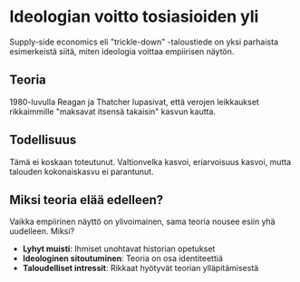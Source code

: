 # Ideologian voitto tosiasioiden yli

Supply-side economics eli "trickle-down" -taloustiede on yksi parhaista esimerkeistä siitä, miten ideologia voittaa empiirisen näytön.

## Teoria

1980-luvulla Reagan ja Thatcher lupasivat, että verojen leikkaukset rikkaimmille "maksavat itsensä takaisin" kasvun kautta.

## Todellisuus

Tämä ei koskaan toteutunut. Valtionvelka kasvoi, eriarvoisuus kasvoi, mutta talouden kokonaiskasvu ei parantunut.

## Miksi teoria elää edelleen?

Vaikka empiirinen näyttö on ylivoimainen, sama teoria nousee esiin yhä uudelleen. Miksi?

- **Lyhyt muisti**: Ihmiset unohtavat historian opetukset
- **Ideologinen sitoutuminen**: Teoria on osa identiteettiä
- **Taloudelliset intressit**: Rikkaat hyötyvät teorian ylläpitämisestä
